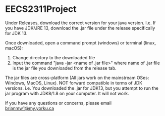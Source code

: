 # EECS2311Project

Under Releases, download the correct version for your java version. I.e. If you have JDK/JRE 13, download the .jar file under the release
specifically for JDK 13.

Once downloaded, open a command prompt (windows) or terminal (linux, macOS):

1. Change directory to the downloaded file
2. Input the command "java -jar <name of .jar file>" where name of .jar file is the jar file you downloaded from the release tab.

The jar files are cross-platform (All jars work on the mainstream OSes: Windows, MacOS, Linux).
NOT forward compatible in terms of JDK versions. 
i.e. You downloaded the .jar for JDK13, but you attempt to run the jar program with JDK8/1.8 on your computer. It will not work.

If you have any questions or concerns, please email brianmw1@my.yorku.ca
